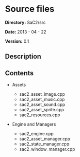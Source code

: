 # Source files
__Directory:__ SaC2/src

__Date:__ 2013 - 04 - 22

__Version:__ 0.1

## Description

## Contents
- Assets
    - sac2_asset_image.cpp
    - sac2_asset_music.cpp
    - sac2_asset_sound.cpp
    - sac2_asset_sprite.cpp
    - sac2_resources.cpp

- Engine and Managers
    - sac2_engine.cpp
    - sac2_asset_manager.cpp
    - sac2_state_manager.cpp
    - sac2_window_manager.cpp